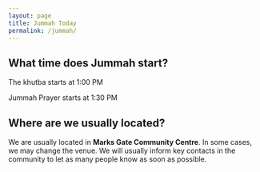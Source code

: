 ```yaml
---
layout: page
title: Jummah Today
permalink: /jummah/
---
```

## What time does Jummah start?
The khutba starts at 1:00 PM

Jummah Prayer starts at 1:30 PM

## Where are we usually located?
We are usually located in **Marks Gate Community Centre**. In some cases, we may change the venue. We will usually inform key contacts in the community to let as many people know as soon as possible.

<div id="jummah-location-map"></div>


<script src="https://maps.googleapis.com/maps/api/js?callback=setJummahMap"></script>